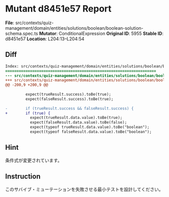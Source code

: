 # Mutant d8451e57 Report

**File**: src/contexts/quiz-management/domain/entities/solutions/boolean/boolean-solution-schema.spec.ts
**Mutator**: ConditionalExpression
**Original ID**: 5955
**Stable ID**: d8451e57
**Location**: L204:13–L204:54

## Diff

```diff
Index: src/contexts/quiz-management/domain/entities/solutions/boolean/boolean-solution-schema.spec.ts
===================================================================
--- src/contexts/quiz-management/domain/entities/solutions/boolean/boolean-solution-schema.spec.ts	original
+++ src/contexts/quiz-management/domain/entities/solutions/boolean/boolean-solution-schema.spec.ts	mutated #5955
@@ -200,9 +200,9 @@
 
         expect(trueResult.success).toBe(true);
         expect(falseResult.success).toBe(true);
 
-        if (trueResult.success && falseResult.success) {
+        if (true) {
           expect(trueResult.data.value).toBe(true);
           expect(falseResult.data.value).toBe(false);
           expect(typeof trueResult.data.value).toBe("boolean");
           expect(typeof falseResult.data.value).toBe("boolean");
```

## Hint

条件式が変更されています。

## Instruction

このサバイブ・ミューテーションを失敗させる最小テストを設計してください。

